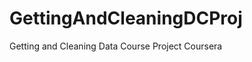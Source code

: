 GettingAndCleaningDCProj
========================

Getting and Cleaning Data Course Project Coursera
